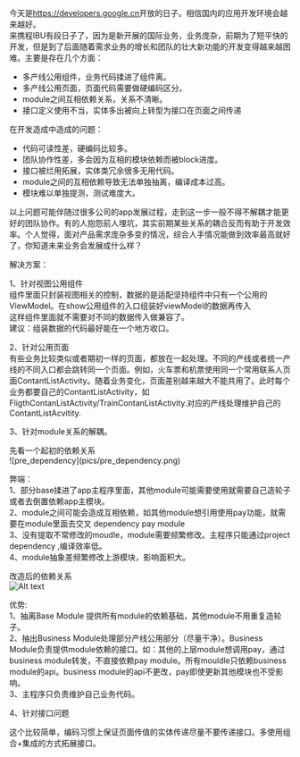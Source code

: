 今天是<a href="https://developers.google.cn/">https://developers.google.cn</a>开放的日子。相信国内的应用开发环境会越来越好。<br>
来携程IBU有段日子了，因为是新开展的国际业务，业务庞杂，前期为了短平快的开发，但是到了后面随着需求业务的增长和团队的壮大新功能的开发变得越来越困难。主要是存在几个方面：

* 多产线公用组件，业务代码揉进了组件离。
* 多产线公用页面，页面代码需要做硬编码区分。
* module之间互相依赖关系，关系不清晰。
* 接口定义使用不当，实体多出被向上转型为接口在页面之间传递

在开发造成中造成的问题：
* 代码可读性差，硬编码比较多。
* 团队协作性差，多会因为互相的模块依赖而被block进度。
* 接口被烂用拓展，实体类冗余很多无用代码。
* module之间的互相依赖导致无法单独抽离，编译成本过高。
* 模块难以单独提测，测试难度大。

<p>以上问题可能伴随过很多公司的app发展过程，走到这一步一般不得不解耦才能更好的团队协作。有的人抱怨前人埋坑，其实前期某些关系的耦合反而有助于开发效率。个人觉得，面对产品需求庞杂多变的情况，综合人手情况能做到效率最高就好了，你知道未来业务会发展成什么样？</p>

解决方案：
<p>
1、针对视图公用组件<br>
组件里面只封装视图相关的控制，数据的是适配坚持组件中只有一个公用的ViewModel。在show公用组件的入口组装好viewModel的数据再传入<br>
这样组件里面就不需要对不同的数据传入做兼容了。<br>
建议：组装数据的代码最好能在一个地方收口。
</p>
<p>
2、针对公用页面<br>有些业务比较类似或者期初一样的页面，都放在一起处理。不同的产线或者统一产线的不同入口都会跳转同一个页面。例如，火车票和机票使用同一个常用联系人页面ContantListActivity。随着业务变化，页面差别越来越大不能共用了。此时每个业务都要自己的ContantListActivity，如FligthContanListActivity/TrainContanListActivity.对应的产线处理维护自己的ContantListAcvitity.

<p>
3、针对module关系的解耦。
</p>
先看一个起初的依赖关系<br>
![pre_dependency](pics/pre_dependency.png)

<p>
弊端：<br>
1、部分base揉进了app主程序里面，其他module可能需要使用就需要自己造轮子或者去倒置依赖app主模块。<br>
2、module之间可能会造成互相依赖，如其他module想引用使用pay功能，就需要在module里面去交叉 dependency pay module<br>
3、没有提取不常修改的moudle，module需要频繁修改。主程序只能通过project dependency ,编译效率低。<br>
4、module抽象差频繁修改上游模块，影响面积大。<br>
</p>

改造后的依赖关系<br>
![Alt text](https://github.com/tangchiech/UpLearn/blob/master/Android/pics/now-dependency.png)


优势:<br>
1、抽离Base Module 提供所有module的依赖基础，其他module不用重复造轮子。<br>
2、抽出Business Module处理部分产线公用部分（尽量干净）。Business Module负责提供module依赖的接口。如：其他的上层module想调用pay，通过business module转发，不直接依赖pay module。所有mouldle只依赖business module的api。business module的api不更改，pay即使更新其他模块也不受影响。<br>
3、主程序只负责维护自己业务代码。<br>

<p>
4、针对接口问题
</p>
这个比较简单，编码习惯上保证页面传值的实体传递尽量不要传递接口。多使用组合+集成的方式拓展接口。
